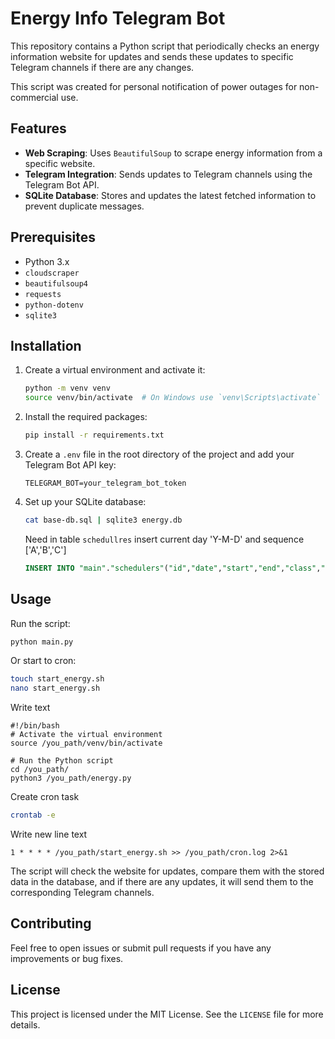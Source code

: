 # Energy Info Telegram Bot

This repository contains a Python script that periodically checks an energy information website for updates and sends these updates to specific Telegram channels if there are any changes.

This script was created for personal notification of power outages for non-commercial use.

## Features

- **Web Scraping**: Uses `BeautifulSoup` to scrape energy information from a specific website.
- **Telegram Integration**: Sends updates to Telegram channels using the Telegram Bot API.
- **SQLite Database**: Stores and updates the latest fetched information to prevent duplicate messages.

## Prerequisites

- Python 3.x
- `cloudscraper`
- `beautifulsoup4`
- `requests`
- `python-dotenv`
- `sqlite3`

## Installation

1. Create a virtual environment and activate it:
    ```bash
    python -m venv venv
    source venv/bin/activate  # On Windows use `venv\Scripts\activate`
    ```

2. Install the required packages:
    ```bash
    pip install -r requirements.txt
    ```

3. Create a `.env` file in the root directory of the project and add your Telegram Bot API key:
    ```plaintext
    TELEGRAM_BOT=your_telegram_bot_token
    ```

4. Set up your SQLite database:
    ```bash
    cat base-db.sql | sqlite3 energy.db
    ```
   Need in table `schedullres` insert current day 'Y-M-D' and sequence ['A','B','C']
    ```sql
    INSERT INTO "main"."schedulers"("id","date","start","end","class","sequence") VALUES (NULL,'Y-M-D',NULL,NULL,NULL,'A');
    ```

## Usage

Run the script:
```bash
python main.py
```
Or start to cron:
```bash
touch start_energy.sh
nano start_energy.sh
```
Write text
```text
#!/bin/bash
# Activate the virtual environment
source /you_path/venv/bin/activate

# Run the Python script
cd /you_path/
python3 /you_path/energy.py
```
Create cron task
```bash
crontab -e
```
Write new line text
```text
1 * * * * /you_path/start_energy.sh >> /you_path/cron.log 2>&1
```

The script will check the website for updates, compare them with the stored data in the database, and if there are any updates, it will send them to the corresponding Telegram channels.

## Contributing

Feel free to open issues or submit pull requests if you have any improvements or bug fixes.

## License

This project is licensed under the MIT License. See the `LICENSE` file for more details.
